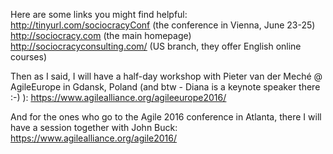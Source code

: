 <span style="color:#000ff;">Here are some links you might find helpful:</span>
<a href="http://tinyurl.com/sociocracyConf" rel="noopener" class="external-link" target="_blank" style="color:#00e9ff;"><u>http://tinyurl.com/sociocracyConf</u></a> <span style="color:#000ff;">(the conference in Vienna, June 23-25)</span>
<a href="http://sociocracy.com/" rel="noopener" class="external-link" target="_blank" style="color:#00e9ff;"><u>http://sociocracy.com</u></a> <span style="color:#000ff;">(the main homepage)</span>
<a href="http://sociocracyconsulting.com/" rel="noopener" class="external-link" target="_blank" style="color:#00e9ff;"><u>http://sociocracyconsulting.com/</u></a> <span style="color:#000ff;">(US branch, they offer English online courses)</span>

<span style="color:#000ff;">Then as I said, I will have a half-day workshop with Pieter van der Meché @ AgileEurope in Gdansk, Poland (and btw - Diana is a keynote speaker there :-) ):</span>
<a href="https://www.agilealliance.org/agileeurope2016/" rel="noopener" class="external-link" target="_blank" style="color:#00e9ff;"><u>https://www.agilealliance.org/agileeurope2016/</u></a>

<span style="color:#000ff;">And for the ones who go to the Agile 2016 conference in Atlanta, there I will have a session together with John Buck:</span>
<a href="https://www.agilealliance.org/agile2016/" rel="noopener" class="external-link" target="_blank" style="color:#00e9ff;"><u>https://www.agilealliance.org/agile2016/</u></a>